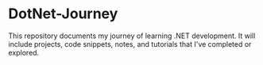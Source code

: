 # DotNet-Journey
This repository documents my journey of learning .NET development. It will include projects, code snippets, notes, and tutorials that I've completed or explored.
